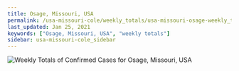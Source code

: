 ```yaml
---
title: Osage, Missouri, USA
permalink: /usa-missouri-cole/weekly_totals/usa-missouri-osage-weekly_totals.html
last_updated: Jan 25, 2021
keywords: ["Osage, Missouri, USA", "weekly totals"]
sidebar: usa-missouri-cole_sidebar
---
```


![Weekly Totals of Confirmed Cases for Osage, Missouri, USA](/covid_tracker/images/graphs/usa-missouri-osage-weekly_totals_graph.png)
